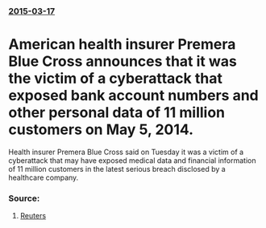 ### [2015-03-17](/news/2015/03/17/index.md)

# American health insurer Premera Blue Cross announces that it was the victim of a cyberattack that exposed bank account numbers and other personal data of 11 million customers on May 5, 2014. 

Health insurer Premera Blue Cross said on Tuesday it was a victim of a cyberattack that may have exposed medical data and financial information of 11 million customers in the latest serious breach disclosed by a healthcare company.


### Source:

1. [Reuters](http://www.reuters.com/article/2015/03/17/us-cyberattack-premera-idUSKBN0MD2FF20150317)
